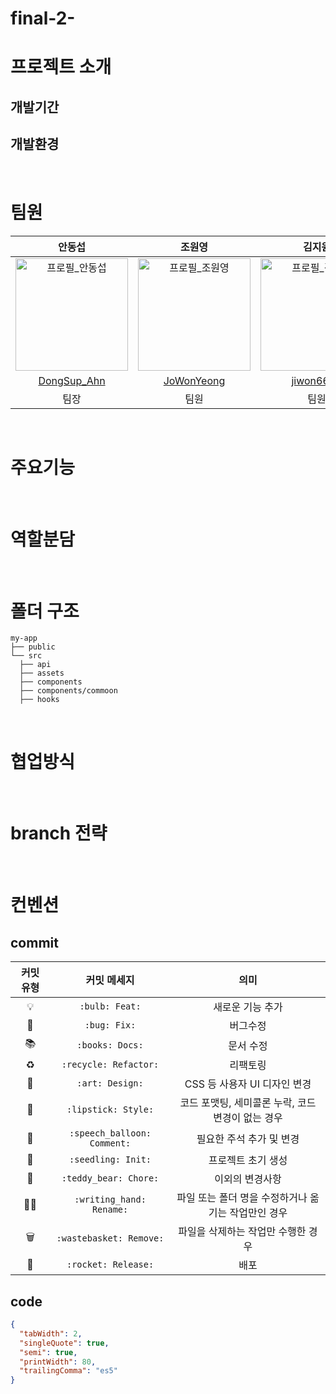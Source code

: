 # final-2-

# 프로젝트 소개

## 개발기간

## 개발환경

<br />

# 팀원

|안동섭|조원영|김지원|박지은|
| :---: | :---: | :---: | :---: |
| <img width="180" alt="프로필_안동섭" src="https://avatars.githubusercontent.com/u/96939334?s=400&u=6a4e635ccb574702b10b9464ce61bba61abefc72&v=4"> | <img width="180" alt="프로필_조원영" src="https://avatars.githubusercontent.com/u/92977925?v=4"> | <img width="180" alt="프로필_김지원" src="https://avatars.githubusercontent.com/u/126536438?v=4"> | <img width="180" alt="프로필_박지은" src="https://avatars.githubusercontent.com/u/98686191?v=4"> |
| [DongSup_Ahn](https://github.com/D-Sup) | [JoWonYeong](https://github.com/JoWonYeong) | [jiwon6635](https://github.com/jiwon6635) | [Eunnnnnnnn](https://github.com/Eunnnnnnnn) |
| 팀장 | 팀원 | 팀원 | 팀원 |

<br />

# 주요기능

<br />

# 역할분담

<br />

# 폴더 구조 

```
my-app
├── public
└── src
  ├── api
  ├── assets
  ├── components
  ├── components/commoon
  ├── hooks
```

<br />

# 협업방식

<br />

# branch 전략

<br />

# 컨벤션

## commit

| 커밋 유형 | 커밋 메세지 | 의미 |
| :---: | :---: | :---: |
| 💡 | `:bulb: Feat:` | 새로운 기능 추가 |
| 🐛 | `:bug: Fix:` | 버그수정 |
| 📚 | `:books: Docs:` | 문서 수정 |
| ♻️ | `:recycle: Refactor:` | 리팩토링 |
| 🎨 | `:art: Design:` | CSS 등 사용자 UI 디자인 변경 |
| 💄 | `:lipstick: Style:` | 코드 포맷팅, 세미콜론 누락, 코드 변경이 없는 경우 |
| 💬 | `:speech_balloon: Comment:` | 필요한 주석 추가 및 변경 |
| 🌱 | `:seedling: Init:` | 프로젝트 초기 생성 |
| 🐾 | `:teddy_bear: Chore:` | 이외의 변경사항 |
| ✍🏻 | `:writing_hand: Rename:` | 파일 또는 폴더 명을 수정하거나 옮기는 작업만인 경우 |
| 🗑️ | `:wastebasket: Remove:` | 파일을 삭제하는 작업만 수행한 경우 |
| 🚀 | `:rocket: Release:` | 배포 |

## code

```json
{
  "tabWidth": 2,
  "singleQuote": true,
  "semi": true,
  "printWidth": 80,
  "trailingComma": "es5"
}
```
